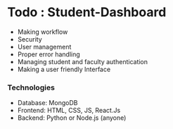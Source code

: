 # Todo : Student-Dashboard

* Making workflow
* Security
* User management
* Proper error handling
* Managing student and faculty authentication
* Making a user friendly Interface

### Technologies
* Database: MongoDB
* Frontend: HTML, CSS, JS, React.Js
* Backend: Python or Node.js (anyone)
